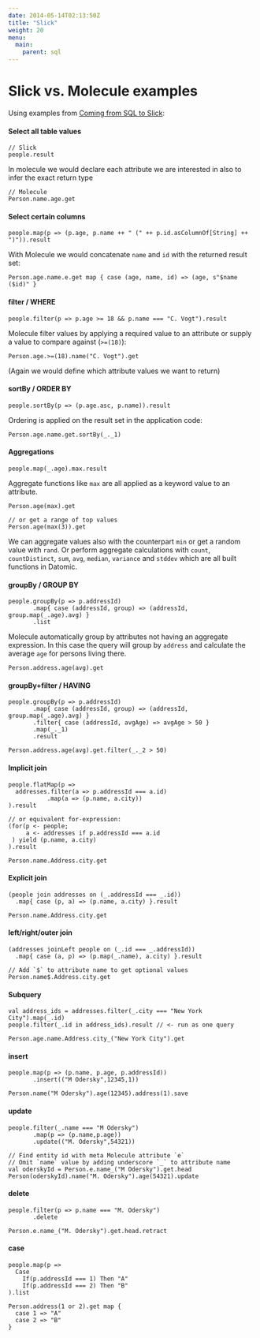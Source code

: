 ```yaml
---
date: 2014-05-14T02:13:50Z
title: "Slick"
weight: 20
menu:
  main:
    parent: sql
---
```


# Slick vs. Molecule examples

Using examples from [Coming from SQL to Slick](http://slick.lightbend.com/doc/3.2.3/sql-to-slick.html#select):

#### Select all table values

```
// Slick
people.result
```
In molecule we would declare each attribute we are interested in also to infer the exact return type
```
// Molecule
Person.name.age.get
```

#### Select certain columns

```
people.map(p => (p.age, p.name ++ " (" ++ p.id.asColumnOf[String] ++ ")")).result
```
With Molecule we would concatenate `name` and `id` with the returned result set:
```
Person.age.name.e.get map { case (age, name, id) => (age, s"$name ($id)" }
```

#### filter / WHERE

```
people.filter(p => p.age >= 18 && p.name === "C. Vogt").result
```
Molecule filter values by applying a required value to an attribute or supply a value to compare against (`>=(18)`):
```
Person.age.>=(18).name("C. Vogt").get
```
(Again we would define which attribute values we want to return)


#### sortBy / ORDER BY

```
people.sortBy(p => (p.age.asc, p.name)).result
```
Ordering is applied on the result set in the application code:
```
Person.age.name.get.sortBy(_._1)
```

#### Aggregations

```
people.map(_.age).max.result
```
Aggregate functions like `max` are all applied as a keyword value to an attribute.
```
Person.age(max).get

// or get a range of top values
Person.age(max(3)).get
```
We can aggregate values also with the counterpart `min` or get a random value with `rand`. Or perform aggregate calculations with `count`, `countDistinct`, `sum`, `avg`, `median`, `variance` and `stddev` which are all built functions in Datomic.


#### groupBy / GROUP BY

```
people.groupBy(p => p.addressId)
       .map{ case (addressId, group) => (addressId, group.map(_.age).avg) }
       .list
```
Molecule automatically group by attributes not having an aggregate expression. In this case the query will group by `address` and calculate the average `age` for persons living there.
```
Person.address.age(avg).get
```

#### groupBy+filter / HAVING

```
people.groupBy(p => p.addressId)
       .map{ case (addressId, group) => (addressId, group.map(_.age).avg) }
       .filter{ case (addressId, avgAge) => avgAge > 50 }
       .map(_._1)
       .result
```
```
Person.address.age(avg).get.filter(_._2 > 50)
```

#### Implicit join

```
people.flatMap(p =>
  addresses.filter(a => p.addressId === a.id)
           .map(a => (p.name, a.city))
).result

// or equivalent for-expression:
(for(p <- people;
     a <- addresses if p.addressId === a.id
 ) yield (p.name, a.city)
).result
```
```
Person.name.Address.city.get
```

#### Explicit join

```
(people join addresses on (_.addressId === _.id))
  .map{ case (p, a) => (p.name, a.city) }.result
```
```
Person.name.Address.city.get
```

#### left/right/outer join

```
(addresses joinLeft people on (_.id === _.addressId))
  .map{ case (a, p) => (p.map(_.name), a.city) }.result
```
```
// Add `$` to attribute name to get optional values
Person.name$.Address.city.get
```

#### Subquery

```
val address_ids = addresses.filter(_.city === "New York City").map(_.id)
people.filter(_.id in address_ids).result // <- run as one query
```
```
Person.age.name.Address.city_("New York City").get
```

#### insert

```
people.map(p => (p.name, p.age, p.addressId))
       .insert(("M Odersky",12345,1))
```
```
Person.name("M Odersky").age(12345).address(1).save
```

#### update

```
people.filter(_.name === "M Odersky")
       .map(p => (p.name,p.age))
       .update(("M. Odersky",54321))
```
```
// Find entity id with meta Molecule attribute `e`
// Omit `name` value by adding underscore `_` to attribute name   
val oderskyId = Person.e.name_("M Odersky").get.head
Person(oderskyId).name("M. Odersky").age(54321).update
```

#### delete

```
people.filter(p => p.name === "M. Odersky")
       .delete
```
```
Person.e.name_("M. Odersky").get.head.retract
```

#### case

```
people.map(p =>
  Case
    If(p.addressId === 1) Then "A"
    If(p.addressId === 2) Then "B"
).list
```
```
Person.address(1 or 2).get map {
  case 1 => "A"
  case 2 => "B"
}
```
































